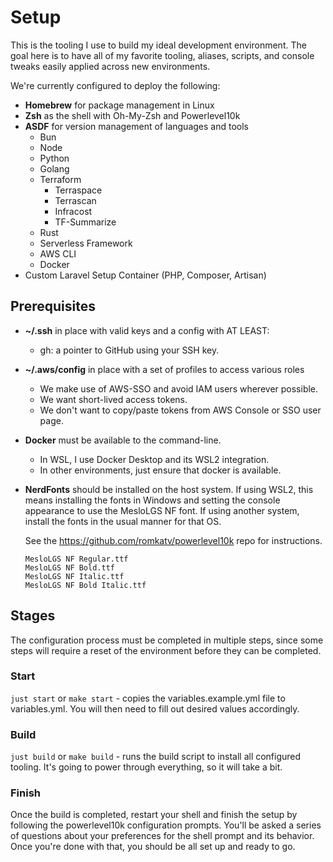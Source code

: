 # Setup

This is the tooling I use to build my ideal development environment. The goal
here is to have all of my favorite tooling, aliases, scripts, and console tweaks
easily applied across new environments. 

We're currently configured to deploy the following: 

- **Homebrew** for package management in Linux
- **Zsh** as the shell with Oh-My-Zsh and Powerlevel10k
- **ASDF** for version management of languages and tools
  - Bun
  - Node
  - Python
  - Golang
  - Terraform
    - Terraspace
    - Terrascan
    - Infracost
    - TF-Summarize
  - Rust
  - Serverless Framework
  - AWS CLI
  - Docker
- Custom Laravel Setup Container (PHP, Composer, Artisan) 

## Prerequisites

- **~/.ssh** in place with valid keys and a config with AT LEAST:
  - gh: a pointer to GitHub using your SSH key.

- **~/.aws/config** in place with a set of profiles to access various roles
  - We make use of AWS-SSO and avoid IAM users wherever possible. 
  - We want short-lived access tokens. 
  - We don't want to copy/paste tokens from AWS Console or SSO user page. 

- **Docker** must be available to the command-line.
  - In WSL, I use Docker Desktop and its WSL2 integration.
  - In other environments, just ensure that docker is available.

- **NerdFonts** should be installed on the host system. If using WSL2, this
  means installing the fonts in Windows and setting the console appearance
  to use the MesloLGS NF font. If using another system, install the fonts
  in the usual manner for that OS. 
  
  See the https://github.com/romkatv/powerlevel10k repo for instructions.

      MesloLGS NF Regular.ttf
      MesloLGS NF Bold.ttf
      MesloLGS NF Italic.ttf
      MesloLGS NF Bold Italic.ttf

## Stages

The configuration process must be completed in multiple steps, since some
steps will require a reset of the environment before they can be completed.

### Start

`just start` or `make start` - copies the variables.example.yml file to variables.yml.
You will then need to fill out desired values accordingly.

### Build

`just build` or `make build` - runs the build script to install all configured
tooling. It's going to power through everything, so it will take a bit.

### Finish

Once the build is completed, restart your shell and finish the setup by following the
powerlevel10k configuration prompts. You'll be asked a series of questions about
your preferences for the shell prompt and its behavior. Once you're done with that,
you should be all set up and ready to go.
